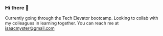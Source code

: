 ### Hi there 👋

Currently going through the Tech Elevator bootcamp.
Looking to collab with my colleagues in learning together.
You can reach me at isaacmyster@gmail.com

